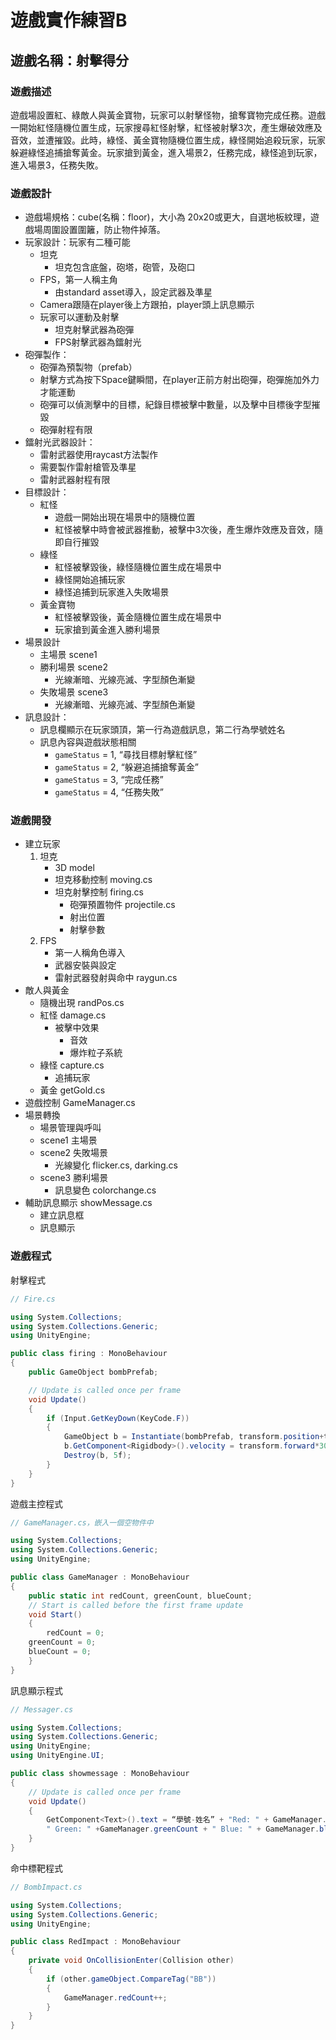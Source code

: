 # 遊戲實作練習B

## 遊戲名稱：射擊得分

### 遊戲描述

遊戲場設置紅、綠敵人與黃金寶物，玩家可以射擊怪物，搶奪寶物完成任務。遊戲一開始紅怪隨機位置生成，玩家搜尋紅怪射擊，紅怪被射擊3次，產生爆破效應及音效，並遭摧毀。此時，綠怪、黃金寶物隨機位置生成，綠怪開始追殺玩家，玩家躲避綠怪追捕搶奪黃金。玩家搶到黃金，進入場景2，任務完成，綠怪追到玩家，進入場景3，任務失敗。

### 遊戲設計

- 遊戲場規格：cube(名稱：floor)，大小為 20x20或更大，自選地板紋理，遊戲場周圍設置圍籬，防止物件掉落。
- 玩家設計：玩家有二種可能
    - 坦克
        - 坦克包含底盤，砲塔，砲管，及砲口
    - FPS，第一人稱主角
        - 由standard asset導入，設定武器及準星
    - Camera跟隨在player後上方跟拍，player頭上訊息顯示
    - 玩家可以運動及射擊
        - 坦克射擊武器為砲彈
        - FPS射擊武器為鐳射光
- 砲彈製作：
    - 砲彈為預製物（prefab）
    - 射擊方式為按下Space鍵瞬間，在player正前方射出砲彈，砲彈施加外力才能運動
    - 砲彈可以偵測擊中的目標，紀錄目標被擊中數量，以及擊中目標後字型摧毀
    - 砲彈射程有限
- 鐳射光武器設計：
    - 雷射武器使用raycast方法製作
    - 需要製作雷射槍管及準星
    - 雷射武器射程有限
- 目標設計：
    - 紅怪
        - 遊戲一開始出現在場景中的隨機位置
        - 紅怪被擊中時會被武器推動，被擊中3次後，產生爆炸效應及音效，隨即自行摧毀
    - 綠怪
        - 紅怪被擊毀後，綠怪隨機位置生成在場景中
        - 綠怪開始追捕玩家
        - 綠怪追捕到玩家進入失敗場景
    - 黃金寶物
        - 紅怪被擊毀後，黃金隨機位置生成在場景中
        - 玩家搶到黃金進入勝利場景
- 場景設計
    - 主場景 scene1
    - 勝利場景 scene2
        - 光線漸暗、光線亮滅、字型顏色漸變
    - 失敗場景 scene3
        - 光線漸暗、光線亮滅、字型顏色漸變
- 訊息設計：
    - 訊息欄顯示在玩家頭頂，第一行為遊戲訊息，第二行為學號姓名
    - 訊息內容與遊戲狀態相關
        - `gameStatus` = 1, “尋找目標射擊紅怪”
        - `gameStatus` = 2, “躲避追捕搶奪黃金”
        - `gameStatus` = 3, “完成任務”
        - `gameStatus` = 4, “任務失敗”

### 遊戲開發

- 建立玩家
    1. 坦克
        - 3D model
        - 坦克移動控制 moving.cs
        - 坦克射擊控制 firing.cs
            - 砲彈預置物件 projectile.cs
            - 射出位置
            - 射擊參數
    2. FPS
        - 第一人稱角色導入
        - 武器安裝與設定
        - 雷射武器發射與命中 raygun.cs
- 敵人與黃金
    - 隨機出現 randPos.cs
    - 紅怪 damage.cs
        - 被擊中效果
            - 音效
            - 爆炸粒子系統
    - 綠怪 capture.cs
        - 追捕玩家
    - 黃金 getGold.cs
- 遊戲控制 GameManager.cs
- 場景轉換
    - 場景管理與呼叫
    - scene1 主場景
    - scene2 失敗場景
        - 光線變化 flicker.cs, darking.cs
    - scene3 勝利場景
        - 訊息變色 colorchange.cs
- 輔助訊息顯示 showMessage.cs
    - 建立訊息框
    - 訊息顯示

### 遊戲程式

射擊程式

```csharp
// Fire.cs

using System.Collections;
using System.Collections.Generic;
using UnityEngine;

public class firing : MonoBehaviour
{
    public GameObject bombPrefab;

    // Update is called once per frame
    void Update()
    {
        if (Input.GetKeyDown(KeyCode.F))
        {
            GameObject b = Instantiate(bombPrefab, transform.position+transform.forward, transform.rotation);
            b.GetComponent<Rigidbody>().velocity = transform.forward*30;
            Destroy(b, 5f);
        }
    }
}
```

遊戲主控程式

```csharp
// GameManager.cs，嵌入一個空物件中

using System.Collections;
using System.Collections.Generic;
using UnityEngine;

public class GameManager : MonoBehaviour
{
    public static int redCount, greenCount, blueCount;
    // Start is called before the first frame update
    void Start()
    {
        redCount = 0;
	greenCount = 0;
	blueCount = 0;
    }
}
```

訊息顯示程式

```csharp
// Messager.cs

using System.Collections;
using System.Collections.Generic;
using UnityEngine;
using UnityEngine.UI;

public class showmessage : MonoBehaviour
{
    // Update is called once per frame
    void Update()
    {
        GetComponent<Text>().text = “學號-姓名” + "Red: " + GameManager.redCount + 
        " Green: " +GameManager.greenCount + " Blue: " + GameManager.blueCount;
    }
}
```

命中標靶程式

```csharp
// BombImpact.cs

using System.Collections;
using System.Collections.Generic;
using UnityEngine;

public class RedImpact : MonoBehaviour
{
    private void OnCollisionEnter(Collision other)
    {
        if (other.gameObject.CompareTag("BB"))
        {
            GameManager.redCount++;
        }
    }
}
```